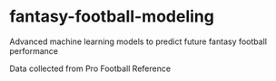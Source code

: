 # fantasy-football-modeling
Advanced machine learning models to predict future fantasy football performance

Data collected from Pro Football Reference